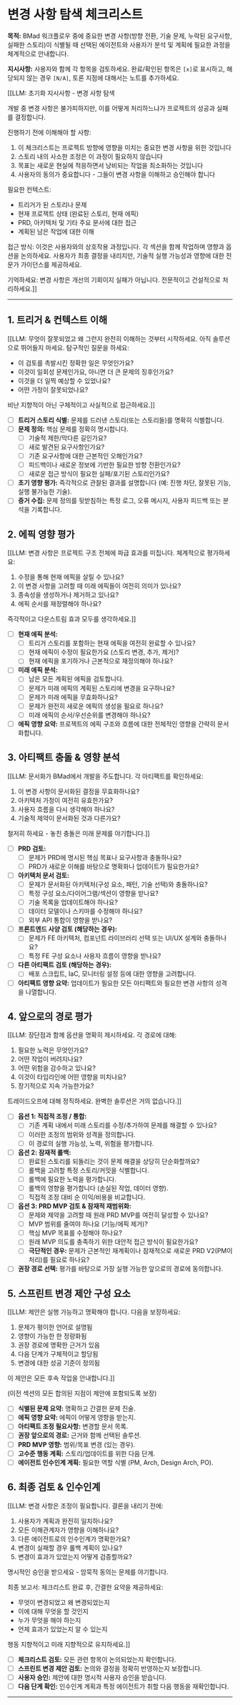 <!-- Powered by BMAD™ Core -->

# 변경 사항 탐색 체크리스트

**목적:** BMad 워크플로우 중에 중요한 변경 사항(방향 전환, 기술 문제, 누락된 요구사항, 실패한 스토리)이 식별될 때 선택된 에이전트와 사용자가 분석 및 계획에 필요한 과정을 체계적으로 안내합니다.

**지시사항:** 사용자와 함께 각 항목을 검토하세요. 완료/확인된 항목은 `[x]`로 표시하고, 해당되지 않는 경우 `[N/A]`, 토론 지점에 대해서는 노트를 추가하세요.

[[LLM: 초기화 지시사항 - 변경 사항 탐색

개발 중 변경 사항은 불가피하지만, 이를 어떻게 처리하느냐가 프로젝트의 성공과 실패를 결정합니다.

진행하기 전에 이해해야 할 사항:

1. 이 체크리스트는 프로젝트 방향에 영향을 미치는 중요한 변경 사항을 위한 것입니다
2. 스토리 내의 사소한 조정은 이 과정이 필요하지 않습니다
3. 목표는 새로운 현실에 적응하면서 낭비되는 작업을 최소화하는 것입니다
4. 사용자의 동의가 중요합니다 - 그들이 변경 사항을 이해하고 승인해야 합니다

필요한 컨텍스트:

- 트리거가 된 스토리나 문제
- 현재 프로젝트 상태 (완료된 스토리, 현재 에픽)
- PRD, 아키텍처 및 기타 주요 문서에 대한 접근
- 계획된 남은 작업에 대한 이해

접근 방식:
이것은 사용자와의 상호작용 과정입니다. 각 섹션을 함께 작업하며 영향과 옵션을 논의하세요. 사용자가 최종 결정을 내리지만, 기술적 실행 가능성과 영향에 대한 전문가 가이던스를 제공하세요.

기억하세요: 변경 사항은 개선의 기회이지 실패가 아닙니다. 전문적이고 건설적으로 처리하세요.]]

---

## 1. 트리거 & 컨텍스트 이해

[[LLM: 무엇이 잘못되었고 왜 그런지 완전히 이해하는 것부터 시작하세요. 아직 솔루션으로 뛰어들지 마세요. 탐구적인 질문을 하세요:

- 이 검토를 촉발시킨 정확한 일은 무엇인가요?
- 이것이 일회성 문제인가요, 아니면 더 큰 문제의 징후인가요?
- 이것을 더 일찍 예상할 수 있었나요?
- 어떤 가정이 잘못되었나요?

비난 지향적이 아닌 구체적이고 사실적으로 접근하세요.]]

- [ ] **트리거 스토리 식별:** 문제를 드러낸 스토리(또는 스토리들)를 명확히 식별합니다.
- [ ] **문제 정의:** 핵심 문제를 정확히 명시합니다.
  - [ ] 기술적 제한/막다른 길인가요?
  - [ ] 새로 발견된 요구사항인가요?
  - [ ] 기존 요구사항에 대한 근본적인 오해인가요?
  - [ ] 피드백이나 새로운 정보에 기반한 필요한 방향 전환인가요?
  - [ ] 새로운 접근 방식이 필요한 실패/포기된 스토리인가요?
- [ ] **초기 영향 평가:** 즉각적으로 관찰된 결과를 설명합니다 (예: 진행 차단, 잘못된 기능, 실행 불가능한 기술).
- [ ] **증거 수집:** 문제 정의를 뒷받침하는 특정 로그, 오류 메시지, 사용자 피드백 또는 분석을 기록합니다.

## 2. 에픽 영향 평가

[[LLM: 변경 사항은 프로젝트 구조 전체에 파급 효과를 미칩니다. 체계적으로 평가하세요:

1. 수정을 통해 현재 에픽을 살릴 수 있나요?
2. 이 변경 사항을 고려할 때 미래 에픽들이 여전히 의미가 있나요?
3. 종속성을 생성하거나 제거하고 있나요?
4. 에픽 순서를 재정렬해야 하나요?

즉각적이고 다운스트림 효과 모두를 생각하세요.]]

- [ ] **현재 에픽 분석:**
  - [ ] 트리거 스토리를 포함하는 현재 에픽을 여전히 완료할 수 있나요?
  - [ ] 현재 에픽이 수정이 필요한가요 (스토리 변경, 추가, 제거)?
  - [ ] 현재 에픽을 포기하거나 근본적으로 재정의해야 하나요?
- [ ] **미래 에픽 분석:**
  - [ ] 남은 모든 계획된 에픽을 검토합니다.
  - [ ] 문제가 미래 에픽의 계획된 스토리에 변경을 요구하나요?
  - [ ] 문제가 미래 에픽을 무효화하나요?
  - [ ] 문제가 완전히 새로운 에픽의 생성을 필요로 하나요?
  - [ ] 미래 에픽의 순서/우선순위를 변경해야 하나요?
- [ ] **에픽 영향 요약:** 프로젝트의 에픽 구조와 흐름에 대한 전체적인 영향을 간략히 문서화합니다.

## 3. 아티팩트 충돌 & 영향 분석

[[LLM: 문서화가 BMad에서 개발을 주도합니다. 각 아티팩트를 확인하세요:

1. 이 변경 사항이 문서화된 결정을 무효화하나요?
2. 아키텍처 가정이 여전히 유효한가요?
3. 사용자 흐름을 다시 생각해야 하나요?
4. 기술적 제약이 문서화된 것과 다른가요?

철저히 하세요 - 놓친 충돌은 미래 문제를 야기합니다.]]

- [ ] **PRD 검토:**
  - [ ] 문제가 PRD에 명시된 핵심 목표나 요구사항과 충돌하나요?
  - [ ] PRD가 새로운 이해를 바탕으로 명확화나 업데이트가 필요한가요?
- [ ] **아키텍처 문서 검토:**
  - [ ] 문제가 문서화된 아키텍처(구성 요소, 패턴, 기술 선택)와 충돌하나요?
  - [ ] 특정 구성 요소/다이어그램/섹션이 영향을 받나요?
  - [ ] 기술 목록을 업데이트해야 하나요?
  - [ ] 데이터 모델이나 스키마를 수정해야 하나요?
  - [ ] 외부 API 통합이 영향을 받나요?
- [ ] **프론트엔드 사양 검토 (해당하는 경우):**
  - [ ] 문제가 FE 아키텍처, 컴포넌트 라이브러리 선택 또는 UI/UX 설계와 충돌하나요?
  - [ ] 특정 FE 구성 요소나 사용자 흐름이 영향을 받나요?
- [ ] **다른 아티팩트 검토 (해당하는 경우):**
  - [ ] 배포 스크립트, IaC, 모니터링 설정 등에 대한 영향을 고려합니다.
- [ ] **아티팩트 영향 요약:** 업데이트가 필요한 모든 아티팩트와 필요한 변경 사항의 성격을 나열합니다.

## 4. 앞으로의 경로 평가

[[LLM: 장단점과 함께 옵션을 명확히 제시하세요. 각 경로에 대해:

1. 필요한 노력은 무엇인가요?
2. 어떤 작업이 버려지나요?
3. 어떤 위험을 감수하고 있나요?
4. 이것이 타임라인에 어떤 영향을 미치나요?
5. 장기적으로 지속 가능한가요?

트레이드오프에 대해 정직하세요. 완벽한 솔루션은 거의 없습니다.]]

- [ ] **옵션 1: 직접적 조정 / 통합:**
  - [ ] 기존 계획 내에서 미래 스토리를 수정/추가하여 문제를 해결할 수 있나요?
  - [ ] 이러한 조정의 범위와 성격을 정의합니다.
  - [ ] 이 경로의 실행 가능성, 노력, 위험을 평가합니다.
- [ ] **옵션 2: 잠재적 롤백:**
  - [ ] 완료된 스토리를 되돌리는 것이 문제 해결을 상당히 단순화할까요?
  - [ ] 롤백을 고려할 특정 스토리/커밋을 식별합니다.
  - [ ] 롤백에 필요한 노력을 평가합니다.
  - [ ] 롤백의 영향을 평가합니다 (손실된 작업, 데이터 영향).
  - [ ] 직접적 조정 대비 순 이익/비용을 비교합니다.
- [ ] **옵션 3: PRD MVP 검토 & 잠재적 재범위화:**
  - [ ] 문제와 제약을 고려할 때 원래 PRD MVP를 여전히 달성할 수 있나요?
  - [ ] MVP 범위를 줄여야 하나요 (기능/에픽 제거)?
  - [ ] 핵심 MVP 목표를 수정해야 하나요?
  - [ ] 원래 MVP 의도를 충족하기 위한 대안적 접근 방식이 필요한가요?
  - [ ] **극단적인 경우:** 문제가 근본적인 재계획이나 잠재적으로 새로운 PRD V2(PM이 처리)를 필요로 하나요?
- [ ] **권장 경로 선택:** 평가를 바탕으로 가장 실행 가능한 앞으로의 경로에 동의합니다.

## 5. 스프린트 변경 제안 구성 요소

[[LLM: 제안은 실행 가능하고 명확해야 합니다. 다음을 보장하세요:

1. 문제가 평이한 언어로 설명됨
2. 영향이 가능한 한 정량화됨
3. 권장 경로에 명확한 근거가 있음
4. 다음 단계가 구체적이고 할당됨
5. 변경에 대한 성공 기준이 정의됨

이 제안은 모든 후속 작업을 안내합니다.]]

(이전 섹션의 모든 합의된 지점이 제안에 포함되도록 보장)

- [ ] **식별된 문제 요약:** 명확하고 간결한 문제 진술.
- [ ] **에픽 영향 요약:** 에픽이 어떻게 영향을 받는지.
- [ ] **아티팩트 조정 필요사항:** 변경할 문서 목록.
- [ ] **권장 앞으로의 경로:** 근거와 함께 선택된 솔루션.
- [ ] **PRD MVP 영향:** 범위/목표 변경 (있는 경우).
- [ ] **고수준 행동 계획:** 스토리/업데이트를 위한 다음 단계.
- [ ] **에이전트 인수인계 계획:** 필요한 역할 식별 (PM, Arch, Design Arch, PO).

## 6. 최종 검토 & 인수인계

[[LLM: 변경 사항은 조정이 필요합니다. 결론을 내리기 전에:

1. 사용자가 계획과 완전히 일치하나요?
2. 모든 이해관계자가 영향을 이해하나요?
3. 다른 에이전트로의 인수인계가 명확한가요?
4. 변경이 실패할 경우 롤백 계획이 있나요?
5. 변경이 효과가 있었는지 어떻게 검증할까요?

명시적인 승인을 받으세요 - 암묵적 동의는 문제를 야기합니다.

최종 보고서:
체크리스트 완료 후, 간결한 요약을 제공하세요:

- 무엇이 변경되었고 왜 변경되었는지
- 이에 대해 무엇을 할 것인지
- 누가 무엇을 해야 하는지
- 언제 효과가 있었는지 알 수 있는지

행동 지향적이고 미래 지향적으로 유지하세요.]]

- [ ] **체크리스트 검토:** 모든 관련 항목이 논의되었는지 확인합니다.
- [ ] **스프린트 변경 제안 검토:** 논의와 결정을 정확히 반영하는지 보장합니다.
- [ ] **사용자 승인:** 제안에 대한 명시적 사용자 승인을 받습니다.
- [ ] **다음 단계 확인:** 인수인계 계획과 특정 에이전트가 취할 다음 행동을 재확인합니다.

---

